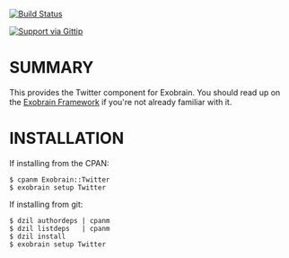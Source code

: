 [![Build Status](https://travis-ci.org/pjf/exobrain-twitter.png?branch=master)](https://travis-ci.org/pjf/exobrain-twitter)

[![Support via Gittip](https://rawgithub.com/twolfson/gittip-badge/0.1.0/dist/gittip.png)](https://www.gittip.com/pjf/)

# SUMMARY

This provides the Twitter component for Exobrain. You
should read up on the [Exobrain Framework](https://github.com/pjf/exobrain)
if you're not already familiar with it.

# INSTALLATION

If installing from the CPAN:

    $ cpanm Exobrain::Twitter
    $ exobrain setup Twitter

If installing from git:

    $ dzil authordeps | cpanm
    $ dzil listdeps   | cpanm
    $ dzil install
    $ exobrain setup Twitter

